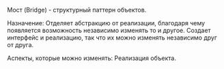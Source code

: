 Мост (Bridge) - структурный паттерн объектов. 

Назначение: Отделяет абстракцию от реализации, благодаря чему появляется возможность независимо изменять то и другое. Создает интерфейс и реализацию, так что их можно изменять независимо друг от друга.

Аспекты, которые можно изменять: Реализация объекта.
